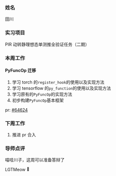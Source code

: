 ### 姓名

田川

### 实习项目

PIR 动转静理想态单测推全验证任务（二期）

### 本周工作

#### **PyFuncOp 迁移**

1. 学习 torch 的`register_hook`的使用以及实现方法
2. 学习 tensorflow 的`py_function`的使用以及实现方法
3. 学习原有的`PyFuncOp`的实现方法
4. 初步构建`PyFuncOp`基本框架

pr: [#64624](https://github.com/PaddlePaddle/Paddle/pull/64624)


### 下周工作

1. 推进 pr 合入

### 导师点评

喵哇川子，这周可以准备答辩了

LGTMeow <img src="https://www.gstatic.com/android/keyboard/emojikitchen/20240206/u1f3a3/u1f3a3_u1f43e.png" width="14" alt="🐾"/>